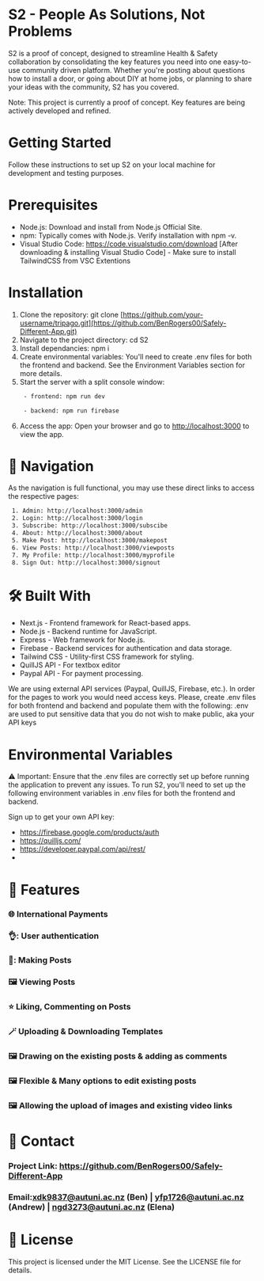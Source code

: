 # S2 - People As Solutions, Not Problems

S2 is a proof of concept, designed to streamline Health & Safety collaboration by consolidating the key features you need into one easy-to-use community driven platform. Whether you're posting about questions how to install a door, 
or going about DIY at home jobs, or planning to share your ideas with the community, S2 has you covered.

Note: This project is currently a proof of concept. Key features are being actively developed and refined.

# Getting Started
Follow these instructions to set up S2 on your local machine for development and testing purposes.

# Prerequisites
 - Node.js: Download and install from Node.js Official Site.
 - npm: Typically comes with Node.js. Verify installation with npm -v.
 - Visual Studio Code: https://code.visualstudio.com/download [After downloading & installing Visual Studio Code] - Make sure to install TailwindCSS from VSC Extentions 
   
# Installation
1. Clone the repository: git clone [https://github.com/your-username/tripago.git](https://github.com/BenRogers00/Safely-Different-App.git)
2. Navigate to the project directory: cd S2
3. Install dependancies: npm i
4. Create environmental variables: You'll need to create .env files for both the frontend and backend. See the Environment Variables section for more details.
5. Start the server with a split console window:
   ```bash
    - frontend: npm run dev
   ```
   ```bash
    - backend: npm run firebase
   ```
7. Access the app: Open your browser and go to [http://localhost:3000](http://localhost:3000) to view the app.

# :link: Navigation
As the navigation is full functional, you may use these direct links to access the respective pages:
```bash
 1. Admin: http://localhost:3000/admin
 2. Login: http://localhost:3000/login
 3. Subscribe: http://localhost:3000/subscibe
 4. About: http://localhost:3000/about
 5. Make Post: http://localhost:3000/makepost
 6. View Posts: http://localhost:3000/viewposts
 7. My Profile: http://localhost:3000/myprofile
 8. Sign Out: http://localhost:3000/signout
```
# :hammer_and_wrench: Built With
 - Next.js - Frontend framework for React-based apps.
 - Node.js - Backend runtime for JavaScript.
 - Express - Web framework for Node.js.
 - Firebase - Backend services for authentication and data storage.
 - Tailwind CSS - Utility-first CSS framework for styling.
 - QuillJS API - For textbox editor
 - Paypal API - For payment processing.

We are using external API services (Paypal, QuillJS, Firebase, etc.). In order for the pages to work you would need access keys. Please, create .env files
for both frontend and backend and populate them with the following:
.env are used to put sensitive data that you do not wish to make public, aka your API keys

# Environmental Variables
⚠️ Important: Ensure that the .env files are correctly set up before running the application to prevent any issues.
To run S2, you'll need to set up the following environment variables in .env files for both the frontend and backend.

Sign up to get your own API key: 
 - https://firebase.google.com/products/auth
 - https://quilljs.com/
 - https://developer.paypal.com/api/rest/
 - 




# 🚧 Features
### 🌐 International Payments
### 👌: User authentication
### 🚨: Making Posts
### 🖼️ Viewing Posts
### ⭐ Liking, Commenting on Posts
### 🪄 Uploading & Downloading Templates
### 🖼️ Drawing on the existing posts & adding as comments
### 🖼️ Flexible & Many options to edit existing posts 
### 🖼️ Allowing the upload of images and existing video links


# 📧 Contact
### Project Link: https://github.com/BenRogers00/Safely-Different-App 
### Email:xdk9837@autuni.ac.nz (Ben) | yfp1726@autuni.ac.nz (Andrew) | ngd3273@autuni.ac.nz (Elena) 

# 📄 License
This project is licensed under the MIT License. See the LICENSE file for details.
